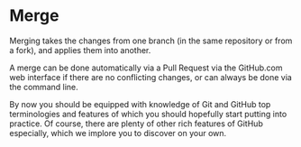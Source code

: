 # Merge


Merging takes the changes from one branch (in the same repository or from a fork), and applies them into another.

A merge can be done automatically via a Pull Request via the GitHub.com web interface if there are no conflicting changes, or can always be done via the command line. 

By now you should be equipped with knowledge of Git and GitHub top terminologies and features of which you should hopefully start putting into practice. Of course, there are plenty of other rich features of GitHub especially, which we implore you to discover on your own.